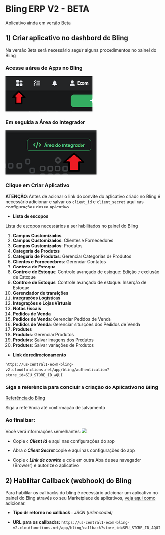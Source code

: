# Bling ERP V2 - BETA

Aplicativo ainda em versão Beta

## 1) Criar aplicativo no dashbord do Bling
Na versão Beta será necessário seguir alguns procedimentos no painel do Bling

### Acesse a área de Apps no Bling

<img src="./menu.png"> <img />

### Em seguida a Área do Integrador 
<img src="./area_do_integrador.png"> <img />

### Clique em Criar Aplicativo

**ATENÇÃO**:  Antes de acionar o link do convite do aplicativo criado no Bling é necessário adicionar  e salvar os `client_id` e `client_secret` aqui nas configurações desse aplicativo.

* **Lista de escopos**

Lista de escopos necessários a ser habilitados no painel do Bling

1) **Campos Customizados**
1) **Campos Customizados**: Clientes e Fornecedores
1) **Campos Customizados**: Produtos
1) **Categoria de Produtos**
1) **Categoria de Produtos**: Gerenciar Categorias de Produtos
1) **Clientes e Fornecedores**: Gerenciar Contatos
1) **Controle de Estoque**
1) **Controle de Estoque**: Controle avançado de estoque: Edição e exclusão de Estoque
1) **Controle de Estoque**: Controle avançado de estoque: Inserção de Estoque
1) **Gerenciador de transições**
1) **Integrações Logísticas**
1) **Integrações e Lojas Virtuais**
1) **Notas Fiscais**
1) **Pedidos de Venda**
1) **Pedidos de Venda**: Gerenciar Pedidos de Venda
1) **Pedidos de Venda**: Gerenciar situações dos Pedidos de Venda
1) **Produtos**
1) **Produtos**: Gerenciar Produtos
1) **Produtos**: Salvar imagens dos Produtos
1) **Produtos**: Salvar variações de Produtos


* **Link de redirecionamento**

```https://us-central1-ecom-bling-v2.cloudfunctions.net/app/bling/authentication?store_id=SEU_STORE_ID_AQUI```


###  Siga a referência para concluir a criação do Aplicativo no Bling
<a href="https://developer.bling.com.br/aplicativos#introdu%C3%A7%C3%A3o" target="_blank">Referência do Bling</a>

Siga a referência  até confirmação de salvamento

### Ao finalizar:

Você verá informações semelhantes: 
<img src="./bling.png"> <img/>

* Copie o ***Client Id*** e aqui nas configurações do app
* Abra o ***Client Secret*** copie e aqui nas configurações do app

* Copie o ***Link de convite*** e cole em outra Aba de seu navegador (Browser) e autorize o aplicativo



## 2) Habilitar Callback (webhook) do Bling

Para habilitar os callbacks do bling é necessário adicionar um aplicativo no painel do Bling através do seu Marketplace de aplicativos,
<a href="https://ajuda.bling.com.br/hc/pt-br/articles/360047064713-Callback-de-altera%C3%A7%C3%A3o-de-situa%C3%A7%C3%A3o" target="_blank">veja aqui como adicionar</a>.


* **Tipo de retorno no callback** : _JSON (urlencoded)_

* **URL para os callbacks:** ```https://us-central1-ecom-bling-v2.cloudfunctions.net/app/bling/callback?store_id=SEU_STORE_ID_AQUI```
